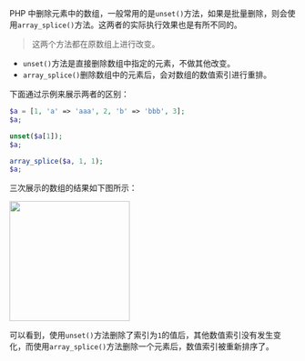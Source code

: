 PHP 中删除元素中的数组，一般常用的是`unset()`方法，如果是批量删除，则会使用`array_splice()`方法。这两者的实际执行效果也是有所不同的。

> 这两个方法都在原数组上进行改变。

* `unset()`方法是直接删除数组中指定的元素，不做其他改变。
* `array_splice()`删除数组中的元素后，会对数组的数值索引进行重排。

下面通过示例来展示两者的区别：

```php
$a = [1, 'a' => 'aaa', 2, 'b' => 'bbb', 3];
$a;

unset($a[1]);
$a;

array_splice($a, 1, 1);
$a;
```

三次展示的数组的结果如下图所示：

<img src="http://7xkt52.com1.z0.glb.clouddn.com/markdown/1532055244805.png" width="211" />

可以看到，使用`unset()`方法删除了索引为`1`的值后，其他数值索引没有发生变化，而使用`array_splice()`方法删除一个元素后，数值索引被重新排序了。


